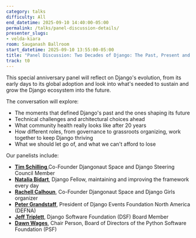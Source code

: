 ```yaml
---
category: talks
difficulty: All
end_datetime: 2025-09-10 14:40:00-05:00
permalink: /talks/panel-discussion-details/
presenter_slugs:
- velda-kiara
room: Sauganash Ballroom
start_datetime: 2025-09-10 13:55:00-05:00
title: "Panel Discussion: Two Decades of Django: The Past, Present and Future"
track: t0
---
```

This special anniversary panel will reflect on Django's evolution, from its early days to its global adoption and look into what's needed to sustain and grow the Django ecosystem into the future.

The conversation will explore:

- The moments that defined Django's past and the ones shaping its future
- Technical challenges and architectural choices ahead
- What community health really looks like after 20 years
- How different roles, from governance to grassroots organizing, work together to keep Django thriving
- What we should let go of, and what we can't afford to lose

Our panelists include:
- **[Tim Schilling](https://www.linkedin.com/in/tim-schilling-5b365a15/)**,Co-Founder Djangonaut Space and Django Steering Council Member
- **[Natalia Bidart](https://www.linkedin.com/in/nessita/)**, Django Fellow, maintaining and improving the framework every day
- **[Rachell Calhoun](https://www.linkedin.com/in/rachell-calhoun-0793525a/)**, Co-Founder Djangonaut Space and Django Girls organizer
- **[Peter Grandstaff](https://www.linkedin.com/in/petergrandstaff/)**, President of Django Events Foundation North America (DEFNA)
- **[Jeff Triplett](https://www.linkedin.com/in/jefftriplett/)**, Django Software Foundation (DSF) Board Member
- **[Dawn Wages](https://www.linkedin.com/in/dawnwages/)**, Chair Person, Board of Directors of the Python Software Foundation (PSF)
